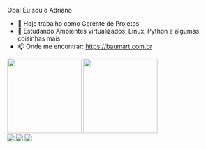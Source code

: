 Opa! Eu sou o Adriano

- 🔭 Hoje trabalho como Gerente de Projetos
- 🌱 Estudando Ambientes virtualizados, Linux, Python e algumas coisinhas mais
- 📫 Onde me encontrar: https://baumart.com.br

<div>
  <a href="https://beacons.ai/tcheweb">
  <img height="170em" src="https://github-readme-stats.vercel.app/api?username=tcheweb&show_icons=true&theme=dracula&include_all_commits=true&count_private=true"/>
  <img height="170em" src="https://github-readme-stats.vercel.app/api/top-langs/?username=tcheweb&layout-compact&langs_count=16&theme=dracula"/>
</div>
<div>
  <a href="mailto:adriano@baumart.com.br" target="_blank"><img src="https://img.shields.io/badge/Gmail-D14836?style=for-the-badge&logo=gmail&logoColor=white" target="_blank"></a>
  <a href="https://instagram.com/tcheweb" target="_blank"><img src="https://img.shields.io/badge/Instagram-E4405F?style=for-the-badge&logo=instagram&logoColor=white" target="_blank"></a>
  <a href="https://www.linkedin.com/in/adriano-baumart-63301589/" target="_blank"><img src="https://img.shields.io/badge/LinkedIn-0077B5?style=for-the-badge&logo=linkedin&logoColor=white" target="_blank"></a>
  
</div
  
